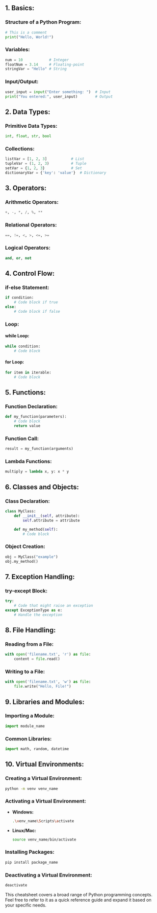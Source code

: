 
## 1. Basics:

### Structure of a Python Program:
```python
# This is a comment
print("Hello, World!")
```

### Variables:
```python
num = 10            # Integer
floatNum = 3.14     # Floating-point
stringVar = "Hello" # String
```

### Input/Output:
```python
user_input = input("Enter something: ")  # Input
print("You entered:", user_input)        # Output
```

## 2. Data Types:

### Primitive Data Types:
```python
int, float, str, bool
```

### Collections:
```python
listVar = [1, 2, 3]           # List
tupleVar = (1, 2, 3)          # Tuple
setVar = {1, 2, 3}            # Set
dictionaryVar = {'key': 'value'}  # Dictionary
```

## 3. Operators:

### Arithmetic Operators:
```python
+, -, *, /, %, **
```

### Relational Operators:
```python
==, !=, <, >, <=, >=
```

### Logical Operators:
```python
and, or, not
```

## 4. Control Flow:

### if-else Statement:
```python
if condition:
    # Code block if true
else:
    # Code block if false
```

### Loop:

#### while Loop:
```python
while condition:
    # Code block
```

#### for Loop:
```python
for item in iterable:
    # Code block
```

## 5. Functions:

### Function Declaration:
```python
def my_function(parameters):
    # Code block
    return value
```

### Function Call:
```python
result = my_function(arguments)
```

### Lambda Functions:
```python
multiply = lambda x, y: x * y
```

## 6. Classes and Objects:

### Class Declaration:
```python
class MyClass:
    def __init__(self, attribute):
        self.attribute = attribute

    def my_method(self):
        # Code block
```

### Object Creation:
```python
obj = MyClass("example")
obj.my_method()
```

## 7. Exception Handling:

### try-except Block:
```python
try:
    # Code that might raise an exception
except ExceptionType as e:
    # Handle the exception
```

## 8. File Handling:

### Reading from a File:
```python
with open('filename.txt', 'r') as file:
    content = file.read()
```

### Writing to a File:
```python
with open('filename.txt', 'w') as file:
    file.write("Hello, File!")
```

## 9. Libraries and Modules:

### Importing a Module:
```python
import module_name
```

### Common Libraries:
```python
import math, random, datetime
```

## 10. Virtual Environments:

### Creating a Virtual Environment:
```bash
python -m venv venv_name
```

### Activating a Virtual Environment:
- **Windows:**
  ```bash
  .\venv_name\Scripts\activate
  ```
- **Linux/Mac:**
  ```bash
  source venv_name/bin/activate
  ```

### Installing Packages:
```bash
pip install package_name
```

### Deactivating a Virtual Environment:
```bash
deactivate
```

This cheatsheet covers a broad range of Python programming concepts. Feel free to refer to it as a quick reference guide and expand it based on your specific needs.